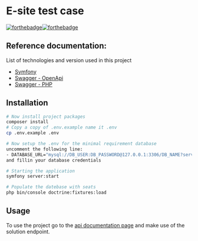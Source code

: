 # E-site test case
[![forthebadge](https://forthebadge.com/images/badges/built-by-developers.svg)](https://forthebadge.com)[![forthebadge](https://forthebadge.com/images/badges/open-source.svg)](https://forthebadge.com)

## Reference documentation:
List of technologies and version used in this project
- [Symfony](https://symfony.com/doc/current/index.html)
- [Swagger - OpenApi](https://symfony.com/bundles/NelmioApiDocBundle/current/index.html)
- [Swagger - PHP](https://zircote.github.io/swagger-php/guide/annotations.html)

## Installation
```bash
# Now install project packages
composer install
# Copy a copy of .env.example name it .env
cp .env.example .env

# Now setup the .env for the minimal requirement database
uncomment the following line: 
- DATABASE_URL="mysql://DB_USER:DB_PASSWORD@127.0.0.1:3306/DB_NAME?serverVersion=8&charset=utf8mb4"
and fillin your database credentials

# Starting the application
symfony server:start

# Populate the datebase with seats
php bin/console doctrine:fixtures:load
```

## Usage
To use the project go to the [api documentation page](http://127.0.0.1:8000/api/doc) and make use of the solution endpoint.

